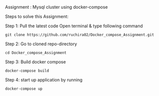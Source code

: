 Assignment : Mysql cluster using docker-compose

Steps to solve this Assignment:

Step 1: Pull the latest code Open terminal & type following command

    git clone https://github.com/ruchira02/Docker_compose_Assignment.git

Step 2: Go to cloned repo-directory

    cd Docker_compose_Assignment

Step 3: Build docker compose

    docker-compose build

Step 4: start up application by running

    docker-compose up
